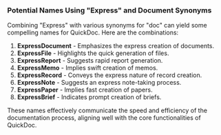 ### Potential Names Using "Express" and Document Synonyms

Combining "Express" with various synonyms for "doc" can yield some compelling names for QuickDoc. Here are the combinations:

1. **ExpressDocument** - Emphasizes the express creation of documents.
2. **ExpressFile** - Highlights the quick generation of files.
3. **ExpressReport** - Suggests rapid report generation.
4. **ExpressMemo** - Implies swift creation of memos.
5. **ExpressRecord** - Conveys the express nature of record creation.
6. **ExpressNote** - Suggests an express note-taking process.
7. **ExpressPaper** - Implies fast creation of papers.
8. **ExpressBrief** - Indicates prompt creation of briefs.

These names effectively communicate the speed and efficiency of the documentation process, aligning well with the core functionalities of QuickDoc.

